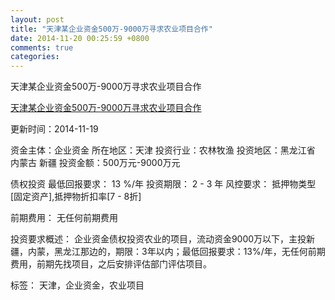 ```yaml
---
layout: post
title: "天津某企业资金500万-9000万寻求农业项目合作"
date: 2014-11-20 00:25:59 +0800
comments: true
categories: 
---
```

天津某企业资金500万-9000万寻求农业项目合作

[天津某企业资金500万-9000万寻求农业项目合作](http://zijin.trjcn.com/detail_231550.html)

更新时间：2014-11-19

资金主体：企业资金
所在地区：天津
投资行业：农林牧渔
投资地区：黑龙江省 内蒙古 新疆
投资金额：500万元-9000万元

债权投资
最低回报要求：
                            13 %/年
                                                                                投资期限：
                            2 - 3 年
                                                                                                                                        风控要求：
                            抵押物类型[固定资产],抵押物折扣率[7 - 8折]

前期费用：
无任何前期费用

投资要求概述：
企业资金债权投资农业的项目，流动资金9000万以下，主投新疆，内蒙，黑龙江那边的，期限：3年以内；最低回报要求：13%/年，无任何前期费用，前期先找项目，之后安排评估部门评估项目。

标签：
天津，企业资金，农业项目

